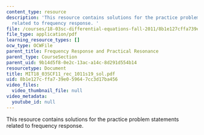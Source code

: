 ```yaml
---
content_type: resource
description: 'This resource contains solutions for the practice problem statements
  related to frequency response. '
file: /courses/18-03sc-differential-equations-fall-2011/8b1e127cffa739e059647cc3d17ba456_MIT18_03SCF11_rec_1011s19_sol.pdf
file_type: application/pdf
learning_resource_types: []
ocw_type: OCWFile
parent_title: Frequency Response and Practical Resonance
parent_type: CourseSection
parent_uid: 9b14d5f8-0e2c-13ac-a14c-8d291d554b14
resourcetype: Document
title: MIT18_03SCF11_rec_1011s19_sol.pdf
uid: 8b1e127c-ffa7-39e0-5964-7cc3d17ba456
video_files:
  video_thumbnail_file: null
video_metadata:
  youtube_id: null
---
```

This resource contains solutions for the practice problem statements related to frequency response. 


